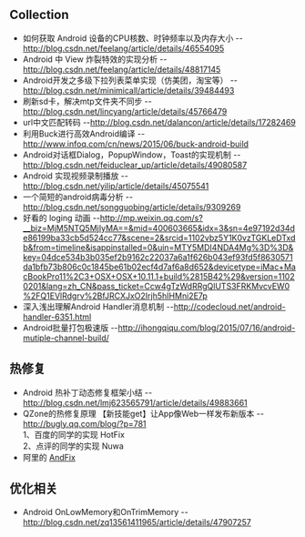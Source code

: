 ## Collection

* 如何获取 Android 设备的CPU核数、时钟频率以及内存大小 --http://blog.csdn.net/feelang/article/details/46554095  
* Android 中 View 炸裂特效的实现分析 --http://blog.csdn.net/feelang/article/details/48817145  
* Android开发之多级下拉列表菜单实现（仿美团，淘宝等） --http://blog.csdn.net/minimicall/article/details/39484493  
* 刷新sd卡，解决mtp文件夹不同步 --http://blog.csdn.net/lincyang/article/details/45766479  
* url中文匹配转码 --http://blog.csdn.net/dalancon/article/details/17282469  
* 利用Buck进行高效Android编译 --http://www.infoq.com/cn/news/2015/06/buck-android-build  
* Android对话框Dialog，PopupWindow，Toast的实现机制 --http://blog.csdn.net/feiduclear_up/article/details/49080587  
* Android 实现视频录制播放 --http://blog.csdn.net/yilip/article/details/45075541    
* 一个简短的android病毒分析 --http://blog.csdn.net/songguobing/article/details/9309269 
* 好看的 loging 动画 --http://mp.weixin.qq.com/s?__biz=MjM5NTQ5MjIyMA==&mid=400603665&idx=3&sn=4e97192d34de86199ba33cb5d524cc77&scene=2&srcid=1102vbz5Y1K0vzTGKLeDTxdb&from=timeline&isappinstalled=0&uin=MTY5MDI4NDA4Mg%3D%3D&key=04dce534b3b035ef2b9162c22037a6a1f626b043ef93fd5f8630571da1bfb73b806c0c1845be61b02ecf4d7af6a8d652&devicetype=iMac+MacBookPro11%2C3+OSX+OSX+10.11.1+build%2815B42%29&version=11020201&lang=zh_CN&pass_ticket=Ccw4gTzWdRRgQlUTS3FRKMvcvEW0%2FQ1EVlRdgrv%2BfJRCXJxO2Irjh5hIHMni2E7p  
* 深入浅出理解Android Handler消息机制 --http://codecloud.net/android-handler-6351.html  
* Android批量打包极速版 --http://ihongqiqu.com/blog/2015/07/16/android-mutiple-channel-build/  

## 热修复
* Android 热补丁动态修复框架小结 --http://blog.csdn.net/lmj623565791/article/details/49883661  
* QZone的热修复原理 【新技能get】让App像Web一样发布新版本  --http://bugly.qq.com/blog/?p=781  
  1、百度的同学的实现 HotFix  
  2、点评的同学的实现 Nuwa  
* 阿里的 [AndFix](https://github.com/alibaba/AndFix)  

## 优化相关  
* Android OnLowMemory和OnTrimMemory --http://blog.csdn.net/zq13561411965/article/details/47907257  
